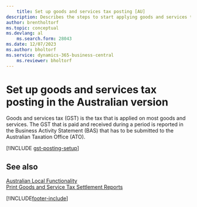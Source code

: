 ```yaml
---
    title: Set up goods and services tax posting [AU]
description: Describes the steps to start applying goods and services tax (GST) to goods and services to the Australian Taxation Office (ATO).
author: brentholtorf
ms.topic: conceptual
ms.devlang: al
    ms.search.form: 28043
ms.date: 12/07/2023
ms.author: bholtorf
ms.service: dynamics-365-business-central
    ms.reviewer: bholtorf
---
```

# Set up goods and services tax posting in the Australian version
Goods and services tax (GST) is the tax that is applied on most goods and services. The GST that is paid and received during a period is reported in the Business Activity Statement (BAS) that has to be submitted to the Australian Taxation Office (ATO).  

[!INCLUDE [gst-posting-setup](../includes/AUNZ/gst-posting-setup.md)]

## See also

[Australian Local Functionality](australia-local-functionality.md)  
[Print Goods and Service Tax Settlement Reports](how-to-print-goods-and-service-tax-settlement-reports.md)  


[!INCLUDE[footer-include](../../includes/footer-banner.md)]